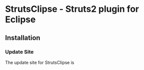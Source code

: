 # StrutsClipse - Struts2 plugin for Eclipse

## Installation

### Update Site

The update site for StrutsClipse is 
